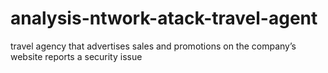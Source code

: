 # analysis-ntwork-atack-travel-agent
travel agency that advertises sales and promotions on the company’s website reports a security issue 
